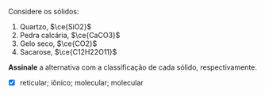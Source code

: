Considere os sólidos:

1. Quartzo, $\ce{SiO2}$
2. Pedra calcária, $\ce{CaCO3}$
3. Gelo seco, $\ce{CO2}$
4. Sacarose, $\ce{C12H22O11}$

**Assinale** a alternativa com a classificação de cada sólido, respectivamente.

- [x] reticular; iônico; molecular; molecular

